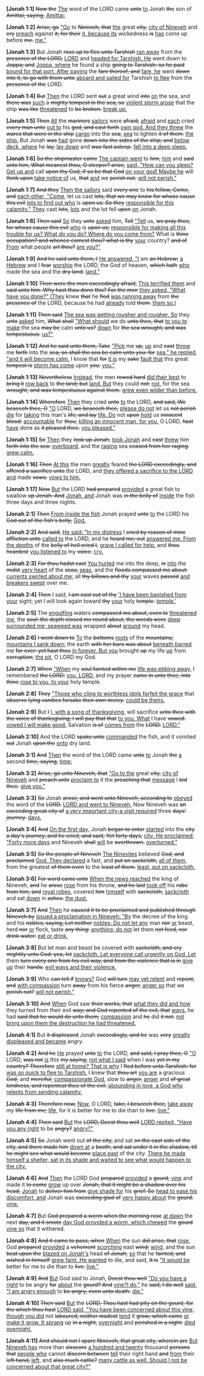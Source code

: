 <p><b>[Jonah 1:1]</b> <del>Now the</del> <ins>The</ins> word of the LORD came <del>unto</del> <ins>to</ins> Jonah <del>the</del> son of <del>Amittai, saying,</del> <ins>Amittai:</ins></p><p><b>[Jonah 1:2]</b> <del>Arise, go</del> <ins>"Go</ins> to <del>Nineveh, that</del> <ins>the</ins> great <del>city,</del> <ins>city of Nineveh</ins> and <del>cry</del> <ins>preach</ins> against <del>it; for their</del> <ins>it, because its</ins> wickedness <del>is</del> <ins>has</ins> come up before <del>me.</del> <ins>me."</ins></p><p><b>[Jonah 1:3]</b> But Jonah <del>rose up to flee unto Tarshish</del> <ins>ran away</ins> from the <del>presence of the LORD,</del> <ins>LORD</ins> and <ins>headed for Tarshish. He</ins> went down to <del>Joppa; and</del> <ins>Joppa, where</ins> he found a ship <del>going to Tarshish: so he paid</del> <ins>bound for that port. After paying</ins> the <del>fare thereof, and</del> <ins>fare, he</ins> went <del>down into it, to go with them unto</del> <ins>aboard and sailed for</ins> Tarshish <ins>to flee</ins> from the <del>presence of the</del> LORD.</p><p><b>[Jonah 1:4]</b> <del>But</del> <ins>Then</ins> the LORD sent <del>out</del> a great wind <del>into</del> <ins>on</ins> the sea, and <del>there was</del> <ins>such</ins> a <del>mighty tempest in the sea, so</del> <ins>violent storm arose</ins> that the ship <del>was like</del> <ins>threatened</ins> to <del>be broken.</del> <ins>break up.</ins></p><p><b>[Jonah 1:5]</b> <del>Then</del> <ins>All</ins> the <del>mariners</del> <ins>sailors</ins> were <del>afraid,</del> <ins>afraid</ins> and <ins>each</ins> cried <del>every man unto</del> <ins>out to</ins> his <del>god, and cast forth</del> <ins>own god. And they threw</ins> the <del>wares that were in the ship</del> <ins>cargo</ins> into the <del>sea,</del> <ins>sea</ins> to lighten <del>it of them.</del> <ins>the ship.</ins> But Jonah <del>was</del> <ins>had</ins> gone <del>down into the sides of the ship; and</del> <ins>below deck, where</ins> he <del>lay,</del> <ins>lay down</ins> and <del>was fast asleep.</del> <ins>fell into a deep sleep.</ins></p><p><b>[Jonah 1:6]</b> <del>So the shipmaster came</del> <ins>The captain went</ins> to <del>him,</del> <ins>him</ins> and <del>said unto him, What meanest thou, O sleeper? arise,</del> <ins>said, "How can you sleep? Get up and</ins> call <del>upon thy God, if so be that God</del> <ins>on your god! Maybe he</ins> will <del>think upon</del> <ins>take notice of</ins> us, <del>that</del> <ins>and</ins> we <del>perish not.</del> <ins>will not perish."</ins></p><p><b>[Jonah 1:7]</b> <del>And they</del> <ins>Then the sailors</ins> said <del>every one</del> to <del>his fellow, Come, and</del> <ins>each other, "Come,</ins> let us cast <del>lots, that we may know for whose cause this evil</del> <ins>lots to find out who</ins> is <del>upon us. So they</del> <ins>responsible for this calamity." They</ins> cast <del>lots,</del> <ins>lots</ins> and the lot fell <del>upon</del> <ins>on</ins> Jonah.</p><p><b>[Jonah 1:8]</b> <del>Then said</del> <ins>So</ins> they <del>unto</del> <ins>asked</ins> him, <del>Tell</del> <ins>"Tell</ins> us, <del>we pray thee, for whose cause this evil</del> <ins>who</ins> is <del>upon us;</del> <ins>responsible for making all this trouble for us? What do you do? Where do you come from?</ins> What is <del>thine occupation? and whence comest thou? what is thy</del> <ins>your</ins> country? <del>and of</del> <ins>From</ins> what people <del>art thou?</del> <ins>are you?"</ins></p><p><b>[Jonah 1:9]</b> <del>And he said unto them, I</del> <ins>He answered, "I</ins> am <del>an Hebrew;</del> <ins>a Hebrew</ins> and I <del>fear</del> <ins>worship</ins> the LORD, the God of heaven, <del>which hath</del> <ins>who</ins> made the sea and the <del>dry land.</del> <ins>land."</ins></p><p><b>[Jonah 1:10]</b> <del>Then were the men exceedingly afraid,</del> <ins>This terrified them</ins> and <del>said unto him. Why hast thou done this? For the men</del> <ins>they asked, "What have you done?" (They</ins> knew <del>that</del> he <del>fled</del> <ins>was running away</ins> from <del>the presence of</del> the LORD, because he had <ins>already</ins> told <del>them.</del> <ins>them so.)</ins></p><p><b>[Jonah 1:11]</b> <del>Then said</del> <ins>The sea was getting rougher and rougher. So</ins> they <del>unto</del> <ins>asked</ins> him, <del>What shall</del> <ins>"What should</ins> we do <del>unto thee, that</del> <ins>to you to make</ins> the sea <del>may be</del> calm <del>unto us?</del> <ins>down</ins> for <del>the sea wrought, and was tempestuous.</del> <ins>us?"</ins></p><p><b>[Jonah 1:12]</b> <del>And he said unto them, Take</del> <ins>"Pick</ins> me <del>up,</del> <ins>up</ins> and <del>cast</del> <ins>throw</ins> me <del>forth</del> into the <del>sea; so shall the sea be calm unto you: for</del> <ins>sea," he replied, "and it will become calm.</ins> I know that <del>for</del> <ins>it is</ins> my <del>sake</del> <ins>fault that</ins> this great <del>tempest is</del> <ins>storm has come</ins> upon <del>you.</del> <ins>you."</ins></p><p><b>[Jonah 1:13]</b> <del>Nevertheless</del> <ins>Instead,</ins> the men <del>rowed hard</del> <ins>did their best</ins> to <del>bring it</del> <ins>row back</ins> to <del>the land; but</del> <ins>land. But</ins> they could <del>not:</del> <ins>not,</ins> for the sea <del>wrought, and was tempestuous against them.</del> <ins>grew even wilder than before.</ins></p><p><b>[Jonah 1:14]</b> <del>Wherefore</del> <ins>Then</ins> they cried <del>unto</del> <ins>to</ins> the LORD, <del>and said, We beseech thee, O</del> <ins>"O</ins> LORD, <del>we beseech thee,</del> <ins>please do not</ins> let us <del>not perish</del> <ins>die</ins> for <ins>taking</ins> this man's <del>life, and lay</del> <ins>life. Do</ins> not <del>upon</del> <ins>hold</ins> us <del>innocent blood:</del> <ins>accountable</ins> for <del>thou,</del> <ins>killing an innocent man, for you,</ins> O LORD, <del>hast</del> <ins>have</ins> done as <del>it pleased thee.</del> <ins>you pleased."</ins></p><p><b>[Jonah 1:15]</b> <del>So</del> <ins>Then</ins> they <del>look up Jonah,</del> <ins>took Jonah</ins> and <del>cast</del> <ins>threw</ins> him <del>forth into the sea:</del> <ins>overboard,</ins> and the <ins>raging</ins> sea <del>ceased from her raging.</del> <ins>grew calm.</ins></p><p><b>[Jonah 1:16]</b> <del>Then</del> <ins>At this</ins> the men <ins>greatly</ins> feared <del>the LORD exceedingly, and offered a sacrifice unto</del> the LORD, and <ins>they offered a sacrifice to the LORD and</ins> made <del>vows.</del> <ins>vows to him.</ins></p><p><b>[Jonah 1:17]</b> <del>Now</del> <ins>But</ins> the LORD <del>had prepared</del> <ins>provided</ins> a great fish to swallow <del>up Jonah. And</del> <ins>Jonah, and</ins> Jonah was <del>in the belly of</del> <ins>inside</ins> the fish three days and three nights.</p><p><b>[Jonah 2:1]</b> <del>Then</del> <ins>From inside the fish</ins> Jonah prayed <del>unto</del> <ins>to</ins> the LORD his <del>God out of the fish's belly,</del> <ins>God.</ins></p><p><b>[Jonah 2:2]</b> <del>And said,</del> <ins>He said: "In my distress</ins> I <del>cried by reason of mine affliction unto</del> <ins>called to</ins> the LORD, and he <del>heard me; out</del> <ins>answered me. From the depths</ins> of the <del>belly of hell cried I,</del> <ins>grave I called for help,</ins> and <del>thou heardest</del> <ins>you listened to</ins> my <del>voice.</del> <ins>cry.</ins></p><p><b>[Jonah 2:3]</b> <del>For thou hadst cast</del> <ins>You hurled</ins> me into the deep, <del>in</del> <ins>into</ins> the <del>midst</del> <ins>very heart</ins> of the <del>seas;</del> <ins>seas,</ins> and the <del>floods compassed me about:</del> <ins>currents swirled about me;</ins> all <del>thy billows and thy</del> <ins>your</ins> waves <del>passed</del> <ins>and breakers swept</ins> over me.</p><p><b>[Jonah 2:4]</b> <del>Then</del> I said, <del>I am cast out of thy</del> <ins>'I have been banished from your</ins> sight; yet I will look again toward <del>thy</del> <ins>your</ins> holy <del>temple.</del> <ins>temple.'</ins></p><p><b>[Jonah 2:5]</b> The <ins>engulfing</ins> waters <del>compassed me about, even to</del> <ins>threatened me,</ins> the <del>soul: the depth closed me round about, the weeds were</del> <ins>deep surrounded me; seaweed was</ins> wrapped <del>about</del> <ins>around</ins> my head.</p><p><b>[Jonah 2:6]</b> <del>I went down to</del> <ins>To</ins> the <del>bottoms</del> <ins>roots</ins> of the <del>mountains;</del> <ins>mountains I sank down;</ins> the earth <del>with her bars was about</del> <ins>beneath barred</ins> me <del>for ever: yet hast thou</del> <ins>in forever. But you</ins> brought <del>up</del> my life <ins>up</ins> from <del>corruption,</del> <ins>the pit,</ins> O LORD my God.</p><p><b>[Jonah 2:7]</b> <del>When</del> <ins>"When</ins> my <del>soul fainted within me</del> <ins>life was ebbing away,</ins> I remembered <del>the LORD:</del> <ins>you, LORD,</ins> and my prayer <del>came in unto thee, into thine</del> <ins>rose to you, to your</ins> holy temple.</p><p><b>[Jonah 2:8]</b> <del>They</del> <ins>"Those who cling to worthless idols forfeit the grace</ins> that <del>observe lying vanities forsake their own mercy.</del> <ins>could be theirs.</ins></p><p><b>[Jonah 2:9]</b> But <del>I</del> <ins>I, with a song of thanksgiving,</ins> will sacrifice <del>unto thee with the voice of thanksgiving; I will pay that that</del> <ins>to you. What</ins> I have <del>vowed.</del> <ins>vowed I will make good.</ins> Salvation <del>is of</del> <ins>comes from</ins> the <del>LORD.</del> <ins>LORD."</ins></p><p><b>[Jonah 2:10]</b> And the LORD <del>spake unto</del> <ins>commanded</ins> the fish, and it vomited <del>out</del> Jonah <del>upon the</del> <ins>onto</ins> dry land.</p><p><b>[Jonah 3:1]</b> <del>And</del> <ins>Then</ins> the word of the LORD came <del>unto</del> <ins>to</ins> Jonah <del>the</del> <ins>a</ins> second <del>time, saying,</del> <ins>time:</ins></p><p><b>[Jonah 3:2]</b> <del>Arise, go unto Nineveh, that</del> <ins>"Go to the</ins> great <del>city,</del> <ins>city of Nineveh</ins> and <del>preach unto</del> <ins>proclaim to</ins> it the <del>preaching that</del> <ins>message</ins> I <del>bid thee.</del> <ins>give you."</ins></p><p><b>[Jonah 3:3]</b> <del>So</del> Jonah <del>arose, and went unto Nineveh, according to</del> <ins>obeyed</ins> the word of the <del>LORD.</del> <ins>LORD and went to Nineveh.</ins> Now Nineveh was <del>an exceeding great city of</del> <ins>a very important city-a visit required</ins> three <del>days' journey.</del> <ins>days.</ins></p><p><b>[Jonah 3:4]</b> <del>And</del> <ins>On the first day,</ins> Jonah <del>began to enter</del> <ins>started</ins> into the <del>city a day's journey, and he cried, and said, Yet forty days,</del> <ins>city. He proclaimed: "Forty more days</ins> and Nineveh <del>shall</del> <ins>will</ins> be <del>overthrown.</del> <ins>overturned."</ins></p><p><b>[Jonah 3:5]</b> <del>So the people of Nineveh</del> <ins>The Ninevites</ins> believed <del>God, and proclaimed</del> <ins>God. They declared</ins> a fast, and <del>put on sackcloth,</del> <ins>all of them,</ins> from the greatest <del>of them even</del> to the <del>least of them.</del> <ins>least, put on sackcloth.</ins></p><p><b>[Jonah 3:6]</b> <del>For word came unto</del> <ins>When the news reached</ins> the king of Nineveh, <del>and</del> he <del>arose</del> <ins>rose</ins> from his throne, <del>and he laid</del> <ins>took off</ins> his <del>robe from him, and</del> <ins>royal robes,</ins> covered <del>him</del> <ins>himself</ins> with <del>sackcloth,</del> <ins>sackcloth</ins> and sat <ins>down</ins> in <del>ashes.</del> <ins>the dust.</ins></p><p><b>[Jonah 3:7]</b> <del>And</del> <ins>Then</ins> he <del>caused it to be proclaimed and published through Nineveh by</del> <ins>issued a proclamation in Nineveh: "By</ins> the decree of the king and his <del>nobles, saying, Let neither</del> <ins>nobles: Do not let any</ins> man <del>nor</del> <ins>or</ins> beast, herd <del>nor</del> <ins>or</ins> flock, taste <del>any thing:</del> <ins>anything; do not</ins> let them <del>not feed, nor drink water:</del> <ins>eat or drink.</ins></p><p><b>[Jonah 3:8]</b> But let man and beast be covered with <del>sackcloth, and cry mightily unto God: yea, let</del> <ins>sackcloth. Let everyone call urgently on God. Let</ins> them <del>turn every one from his evil way, and from the violence that is in</del> <ins>give up</ins> their <del>hands.</del> <ins>evil ways and their violence.</ins></p><p><b>[Jonah 3:9]</b> Who <del>can tell if</del> <ins>knows?</ins> God <del>will turn</del> <ins>may yet relent</ins> and <del>repent, and</del> <ins>with compassion</ins> turn <del>away</del> from his fierce <del>anger,</del> <ins>anger so</ins> that we <del>perish not?</del> <ins>will not perish."</ins></p><p><b>[Jonah 3:10]</b> <del>And</del> <ins>When</ins> God saw <del>their works, that</del> <ins>what they did and how</ins> they turned from their evil <del>way; and God repented of the evil, that</del> <ins>ways,</ins> he had <del>said that he would do unto them;</del> <ins>compassion</ins> and <del>he</del> did <del>it not.</del> <ins>not bring upon them the destruction he had threatened.</ins></p><p><b>[Jonah 4:1]</b> But <del>it displeased</del> Jonah <del>exceedingly, and he</del> was <del>very</del> <ins>greatly displeased and became</ins> angry.</p><p><b>[Jonah 4:2]</b> <del>And he</del> <ins>He</ins> prayed <del>unto</del> <ins>to</ins> the LORD, <del>and said, I pray thee, O</del> <ins>"O</ins> LORD, <del>was not</del> <ins>is</ins> this <del>my saying,</del> <ins>not what I said</ins> when I was <del>yet in my country? Therefore</del> <ins>still at home? That is why</ins> I <del>fled before unto Tarshish: for</del> <ins>was so quick to flee to Tarshish.</ins> I knew that <del>thou art</del> <ins>you are</ins> a gracious <del>God,</del> and <del>merciful,</del> <ins>compassionate God,</ins> slow to <del>anger,</del> <ins>anger</ins> and <del>of great kindness, and repentest thee of the evil.</del> <ins>abounding in love, a God who relents from sending calamity.</ins></p><p><b>[Jonah 4:3]</b> <del>Therefore now,</del> <ins>Now,</ins> O LORD, <del>take, I beseech thee,</del> <ins>take away</ins> my <del>life from me;</del> <ins>life,</ins> for it is better for me to die than to <del>live.</del> <ins>live."</ins></p><p><b>[Jonah 4:4]</b> <del>Then said</del> <ins>But</ins> the <del>LORD, Doest thou well</del> <ins>LORD replied, "Have you any right</ins> to be <del>angry?</del> <ins>angry?"</ins></p><p><b>[Jonah 4:5]</b> <del>So</del> Jonah went out <del>of the city,</del> and sat <del>on the east side of the city, and there made him</del> <ins>down at</ins> a <del>booth, and sat under it in the shadow, till he might see what would become</del> <ins>place east</ins> of the city. <ins>There he made himself a shelter, sat in its shade and waited to see what would happen to the city.</ins></p><p><b>[Jonah 4:6]</b> <del>And</del> <ins>Then</ins> the LORD God <del>prepared</del> <ins>provided</ins> a <del>gourd,</del> <ins>vine</ins> and made it <del>to come</del> <ins>grow</ins> up over <del>Jonah, that it might be a shadow over his head,</del> <ins>Jonah</ins> to <del>deliver him from</del> <ins>give shade for</ins> his <del>grief. So</del> <ins>head to ease his discomfort, and</ins> Jonah was <del>exceeding glad of</del> <ins>very happy about</ins> the <del>gourd.</del> <ins>vine.</ins></p><p><b>[Jonah 4:7]</b> But <del>God prepared a worm when the morning rose</del> <ins>at dawn</ins> the next <del>day, and it smote</del> <ins>day God provided a worm, which chewed</ins> the <del>gourd</del> <ins>vine so</ins> that it withered.</p><p><b>[Jonah 4:8]</b> <del>And it came to pass, when</del> <ins>When</ins> the sun <del>did arise, that</del> <ins>rose,</ins> God <del>prepared</del> <ins>provided</ins> a <del>vehement</del> <ins>scorching</ins> east <del>wind;</del> <ins>wind,</ins> and the sun <del>beat upon the</del> <ins>blazed on Jonah's</ins> head <del>of Jonah,</del> <ins>so</ins> that he <del>fainted, and wished in himself</del> <ins>grew faint. He wanted</ins> to die, and said, <del>It is</del> <ins>"It would be</ins> better for me to die than to <del>live.</del> <ins>live."</ins></p><p><b>[Jonah 4:9]</b> <del>And</del> <ins>But</ins> God said to Jonah, <del>Doest thou well</del> <ins>"Do you have a right</ins> to be angry <del>for</del> <ins>about</ins> the <del>gourd? And</del> <ins>vine?I do,"</ins> he <del>said, I do well</del> <ins>said. "I am angry enough</ins> to <del>be angry, even unto death.</del> <ins>die."</ins></p><p><b>[Jonah 4:10]</b> <del>Then said</del> <ins>But</ins> the <del>LORD, Thou hast had pity on the gourd, for the which thou hast</del> <ins>LORD said, "You have been concerned about this vine, though you did</ins> not <del>laboured, neither madest</del> <ins>tend</ins> it <del>grow; which came</del> <ins>or make it grow. It sprang</ins> up <del>in a night,</del> <ins>overnight</ins> and <del>perished in a night:</del> <ins>died overnight.</ins></p><p><b>[Jonah 4:11]</b> <del>And should not I spare Nineveh, that great city, wherein are</del> <ins>But Nineveh has</ins> more than <del>sixscore</del> <ins>a hundred and twenty</ins> thousand <del>persons that</del> <ins>people who</ins> cannot <del>discern between</del> <ins>tell</ins> their right hand <del>and</del> <ins>from</ins> their <del>left hand;</del> <ins>left,</ins> and <del>also much cattle?</del> <ins>many cattle as well. Should I not be concerned about that great city?"</ins></p>